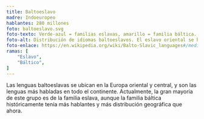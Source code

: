```yaml
---
title: Baltoeslavo
madre: Indoeuropeo
hablantes: 280 millones
foto: baltoeslavo.svg
foto-texto: Verde-azul = familias eslavas, amarillo = familia báltica.
foto-alt: Distribución de idiomas baltoeslavos. El eslavo oriental se habla en Rusia, Bielorusia, y Ucrania. El eslavo occidental en Polonia, Chequia y Eslovaquia. El eslavo meridional en Eslovenia, Croacia, Serbia, Kosovo, Montenegro, Bulgaria, Macedonia del Norte, y Bosnia y Herzegovina. Y el báltico se habla en Letonia y Lituania.
foto-enlace: https://en.wikipedia.org/wiki/Balto-Slavic_languages#/media/File:Balto-Slavic.svg
ramas: [
    "Eslavo",
    "Báltico",
]
---
```


Las lenguas baltoeslavas se ubican en la Europa oriental y central, y son las lenguas más habladas en todo el continente. Actualmente, la gran mayoría de este grupo es de la familia eslava, aunque la familia báltica históricamente tenía más hablantes y más distribución geográfica que ahora.
